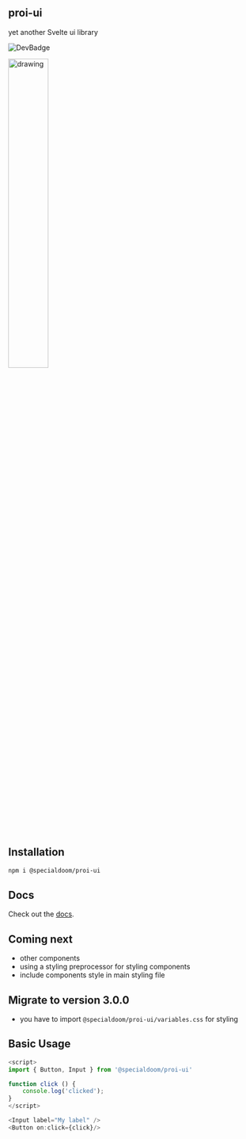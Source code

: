 ## proi-ui

yet another Svelte ui library

![DevBadge](https://img.shields.io/badge/development-in%20progress-green)

<img src="https://github.com/specialdoom/proi-ui/blob/master/src/assets/logo.png" alt="drawing" width="40%"/>

## Installation
```bash
npm i @specialdoom/proi-ui
```

## Docs

Check out the [docs](https://specialdoom.github.io/proi-ui/).

## Coming next
- other components
- using a styling preprocessor for styling components
- include components style in main styling file

## Migrate to version 3.0.0

- you have to import `@specialdoom/proi-ui/variables.css` for styling

## Basic Usage

```javascript
<script>
import { Button, Input } from '@specialdoom/proi-ui'

function click () {
    console.log('clicked');
}
</script>

<Input label="My label" />
<Button on:click={click}/>
```
